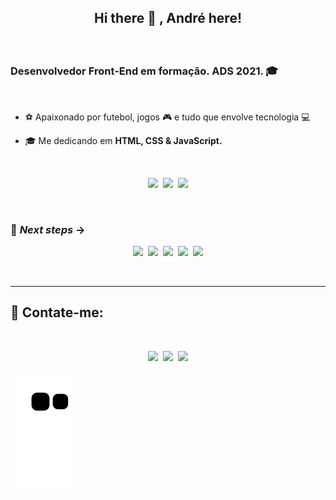   ## <p align='center'> Hi there 👋 , André here!
  </p>
  <br>  
  
  ### Desenvolvedor Front-End em formação.  ADS 2021. 🎓
  <br>
  
  - ⚽ Apaixonado por futebol, jogos 🎮 e tudo que envolve tecnologia 💻
 
  - 🎓 Me dedicando em  **HTML, CSS & JavaScript.**
  
  <br>

<div>
  <p align='center'>
  <img src="https://img.shields.io/badge/HTML5-E34F26?style=for-the-badge&logo=html5&logoColor=white">&nbsp;
  <img src="https://img.shields.io/badge/CSS3-1572B6?style=for-the-badge&logo=css3&logoColor=white">&nbsp;
  <img src="https://img.shields.io/badge/JavaScript-F7DF1E?style=for-the-badge&logo=javascript&logoColor=black">
  </p>
  <br>
 </div>
 
 
  ###  🚀  **<em>Next steps**</em>  →
  
  <p align='center'>
  <img src="https://img.shields.io/badge/React-20232A?style=for-the-badge&logo=react&logoColor=61DAFB">&nbsp;
  <img src="https://img.shields.io/badge/Vue.js-35495E?style=for-the-badge&logo=vuedotjs&logoColor=4FC08D">&nbsp;
  <img src="https://img.shields.io/badge/Sass-CC6699?style=for-the-badge&logo=sass&logoColor=white">&nbsp;
  <img src="https://img.shields.io/badge/Node.js-339933?style=for-the-badge&logo=nodedotjs&logoColor=white">&nbsp;
  <img src="https://img.shields.io/badge/Java-ED8B00?style=for-the-badge&logo=java&logoColor=white">
  </p>
 
   <br>
   <hr>
  
 ## 📝 Contate-me:
  <br>
  
  <p align='center'>
  <a href="https://www.linkedin.com/in/andlz/" target="_blank"><img src="https://img.shields.io/badge/LinkedIn-0077B5?style=for-the-badge&logo=linkedin&logoColor=white" target="_blank"></a>&nbsp;
  <a href="mailto:andrelsilvadocarmo@gmail.com"><img src="https://img.shields.io/badge/Gmail-D14836?style=for-the-badge&logo=gmail&logoColor=white" target="_blank"></a>&nbsp;
  <a href="https://twitter.com/andlz21" target="_blank"><img src="https://img.shields.io/badge/Twitter-1DA1F2?style=for-the-badge&logo=twitter&logoColor=white" target="_blank">   </a>
  </p>
  
   ![Snake animation](https://github.com/rafaballerini/rafaballerini/blob/output/github-contribution-grid-snake.svg)

